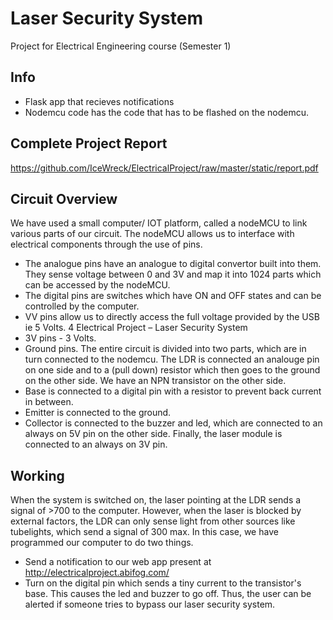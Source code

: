 # Laser Security System
Project for Electrical Engineering course (Semester 1)

## Info
* Flask app that recieves notifications
* Nodemcu code has the code that has to be flashed on the nodemcu.

## Complete Project Report
https://github.com/IceWreck/ElectricalProject/raw/master/static/report.pdf

## Circuit Overview
We have used a small computer/ IOT platform, called a nodeMCU to link various parts
of our circuit.
The nodeMCU allows us to interface with electrical components through the use of
pins.
* The analogue pins have an analogue to digital convertor built into them. They
sense voltage between 0 and 3V and map it into 1024 parts which can be
accessed by the nodeMCU.
* The digital pins are switches which have ON and OFF states and can be
controlled by the computer.
* VV pins allow us to directly access the full voltage provided by the USB ie 5
Volts.
4
Electrical Project – Laser Security System
* 3V pins - 3 Volts.
* Ground pins.
The entire circuit is divided into two parts, which are in turn connected to the
nodemcu.
The LDR is connected an analouge pin on one side and to a (pull down) resistor which
then goes to the ground on the other side.
We have an NPN transistor on the other side.
* Base is connected to a digital pin with a resistor to prevent back current in
between.
* Emitter is connected to the ground.
* Collector is connected to the buzzer and led, which are connected to an always
on 5V pin on the other side.
Finally, the laser module is connected to an always on 3V pin.

## Working
When the system is switched on, the laser pointing at the LDR sends a signal of >700
to the computer.
However, when the laser is blocked by external factors, the LDR can only sense light
from other sources like tubelights, which send a signal of 300 max.
In this case, we have programmed our computer to do two things.
* Send a notification to our web app present at http://electricalproject.abifog.com/
* Turn on the digital pin which sends a tiny current to the transistor's base. This
causes the led and buzzer to go off.
Thus, the user can be alerted if someone tries to bypass our laser security system.
